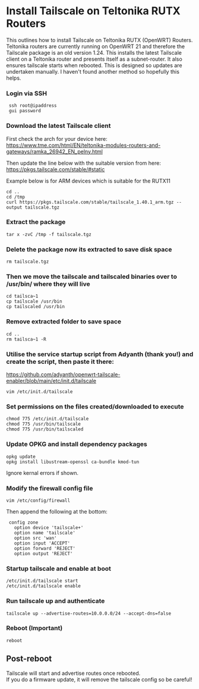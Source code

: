 # Install Tailscale on Teltonika RUTX Routers
This outlines how to install Tailscale on Teltonika RUTX (OpenWRT) Routers.
Teltonika routers are currently running on OpenWRT 21 and therefore the Tailscale package is an old version 1.24.
This installs the latest Tailscale client on a Teltonika router and presents itself as a subnet-router.  It also ensures tailscale starts when rebooted.
This is designed so updates are undertaken manually.
I haven't found another method so hopefully this helps.  


### Login via SSH
```
 ssh root@ipaddress
 gui password
 ```
  
### Download the latest Tailscale client 

  First check the arch for your device here: </br>
  https://www.tme.com/html/EN/teltonika-modules-routers-and-gateways/ramka_26942_EN_pelny.html </br>
  
  Then update the line below with the suitable version from here: https://pkgs.tailscale.com/stable/#static </br>
  
  Example below is for ARM devices which is suitable for the RUTX11 </br>
  
  ```
  cd .. 
  cd /tmp
  curl https://pkgs.tailscale.com/stable/tailscale_1.40.1_arm.tgz --output tailscale.tgz
  ```

### Extract the package
  ```
  tar x -zvC /tmp -f tailscale.tgz
  ```
 
### Delete the package now its extracted to save disk space
  ```
  rm tailscale.tgz
  ```

### Then we move the tailscale and tailscaled binaries over to /usr/bin/ where they will live
  ```
  cd tailsca~1
  cp tailscale /usr/bin
  cp tailscaled /usr/bin
  ```
  
### Remove extracted folder to save space
  ```
  cd ..
  rm tailsca~1 -R
  ```

### Utilise the service startup script from Adyanth (thank you!) and create the script, then paste it there:
  https://github.com/adyanth/openwrt-tailscale-enabler/blob/main/etc/init.d/tailscale
  ```
  vim /etc/init.d/tailscale
  ```

### Set permissions on the files created/downloaded to execute
  ```
  chmod 775 /etc/init.d/tailscale
  chmod 775 /usr/bin/tailscale
  chmod 775 /usr/bin/tailscaled
  ```

### Update OPKG and install dependency packages
  ```
  opkg update
  opkg install libustream-openssl ca-bundle kmod-tun
  ```
  Ignore kernal errors if shown.
  

### Modify the firewall config file
  ```
  vim /etc/config/firewall
  ```
  Then append the following at the bottom:
  
 ```
  config zone
    option device 'tailscale+'
    option name 'tailscale'
    option src 'wan'
    option input 'ACCEPT'
    option forward 'REJECT'
    option output 'REJECT'
 ```
    
### Startup tailscale and enable at boot
  ```
  /etc/init.d/tailscale start
  /etc/init.d/tailscale enable
  ```

### Run tailscale up and authenticate
  ```
  tailscale up --advertise-routes=10.0.0.0/24 --accept-dns=false  
  ```
### Reboot (Important)
  ```
  reboot
  ```
  
## Post-reboot
Tailscale will start and advertise routes once rebooted. </br>
If you do a firmware update, it will remove the tailscale config so be careful!
